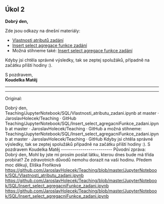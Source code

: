 ## Úkol 2 

**Dobrý den,**

Zde jsou odkazy na dnešní materiály:

- [Vlastnosti atributů zadání](https://github.com/JaroslavHolecek/Teaching/blob/master/JupyterNotebook/SQL/Vlastnosti_atributu_zadani.ipynb)
- [Insert select agregace funkce zadání](https://github.com/JaroslavHolecek/Teaching/blob/master/JupyterNotebook/SQL/Insert_select_agregacniFunkce_zadani.ipynb)
- Možná stihneme také: [Insert select agregace funkce zadání](https://github.com/JaroslavHolecek/Teaching/blob/master/JupyterNotebook/SQL/Insert_select_agregacniFunkce_zadani.ipynb)

Kdyby jsi chtěla správné výsledky, tak se zeptej spolužáků, případně na začátku příští hodiny :).

S pozdravem,  
**Koudelka Matěj**

---
---
Original:

Dobrý den,  Teaching/JupyterNotebook/SQL/Vlastnosti_atributu_zadani.ipynb at master · JaroslavHolecek/Teaching · GitHub  Teaching/JupyterNotebook/SQL/Insert_select_agregacniFunkce_zadani.ipynb at master · JaroslavHolecek/Teaching · GitHub  a možná stihneme:  Teaching/JupyterNotebook/SQL/Insert_select_agregacniFunkce_zadani.ipynb at master · JaroslavHolecek/Teaching · GitHub  Kdyby jsi chtěla správné výsledky, tak se zeptej spolužáků případně na začátku příští hodiny :).  S pozdravem Koudelka Matěj  -------------------------- Původní zpráva:  Dobrý den,   Mohl by jste mi prosím poslat látku, kterou dnes bude má třída probírat? Ze zdravotních důvodů nemohu dorazit na vaši hodinu.  Předem moc děkuji,  Eliška Froňková   https://github.com/JaroslavHolecek/Teaching/blob/master/JupyterNotebook/SQL/Vlastnosti_atributu_zadani.ipynb
https://github.com/JaroslavHolecek/Teaching/blob/master/JupyterNotebook/SQL/Insert_select_agregacniFunkce_zadani.ipynb
https://github.com/JaroslavHolecek/Teaching/blob/master/JupyterNotebook/SQL/Insert_select_agregacniFunkce_zadani.ipynb